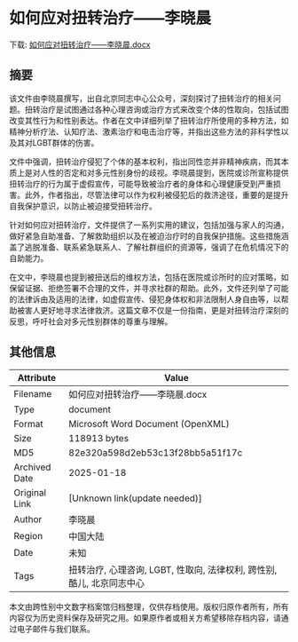 # 如何应对扭转治疗——李晓晨

<!-- tcd_download_link -->
下载: [如何应对扭转治疗——李晓晨.docx](如何应对扭转治疗——李晓晨.docx)
<!-- tcd_download_link_end -->

## 摘要

<!-- tcd_abstract -->
该文件由李晓晨撰写，出自北京同志中心公众号，深刻探讨了扭转治疗的相关问题。扭转治疗是试图通过各种心理咨询或治疗方式来改变个体的性取向，包括试图改变其性行为和性别表达。作者在文中详细列举了扭转治疗所使用的多种方法，如精神分析疗法、认知疗法、激素治疗和电击治疗等，并指出这些方法的非科学性以及其对LGBT群体的伤害。

文件中强调，扭转治疗侵犯了个体的基本权利，指出同性恋并非精神疾病，而其本质上是对人性的否定和对多元性别身份的歧视。李晓晨提到，医院或诊所宣称提供扭转治疗的行为属于虚假宣传，可能导致被治疗者的身体和心理健康受到严重损害。此外，作者指出，尽管法律可以作为权利被侵犯后的救济途径，重要的是提升自我保护意识，以防止被迫接受扭转治疗。

针对如何应对扭转治疗，文件提供了一系列实用的建议，包括加强与家人的沟通，做好紧急自助准备、了解救助组织以及在被迫治疗时的自我保护措施。这些措施涵盖了逃脱准备、联系紧急联系人、了解社群组织的资源等，强调了在危机情况下的自助能力。

在文中，李晓晨也提到被扭送后的维权方法，包括在医院或诊所时的应对策略，如保留证据、拒绝签署不合理的文件，并寻求社群的帮助。此外，文件还列举了可能的法律诉由及适用的法律，如虚假宣传、侵犯身体权和非法限制人身自由等，以帮助被害人更好地寻求法律救济。这篇文章不仅是一份指南，更是对扭转治疗深刻的反思，呼吁社会对多元性别群体的尊重与理解。

<!-- tcd_abstract_end -->

## 其他信息

| Attribute       | Value                                  |
|-----------------|----------------------------------------|
| Filename        | 如何应对扭转治疗——李晓晨.docx                             |
| Type            | document                                 |
| Format          | Microsoft Word Document (OpenXML)                               |
| Size            | 118913 bytes                           |
| MD5             | 82e320a598d2eb53c13f28bb5a51f17c                                  |
| Archived Date   | 2025-01-18                             |
| Original Link   | [Unknown link(update needed)]                         |
| Author          | 李晓晨                               |
| Region          | 中国大陆                               |
| Date            | 未知                                 |
| Tags            | 扭转治疗, 心理咨询, LGBT, 性取向, 法律权利, 跨性别, 酷儿, 北京同志中心                                 |

本文由跨性别中文数字档案馆归档整理，仅供存档使用。版权归原作者所有，所有内容仅为历史资料保存及研究之用。如果原作者或相关方希望移除存档内容，请通过电子邮件与我们联系。